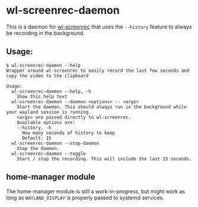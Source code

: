 # wl-screenrec-daemon

This is a daemon for [wl-screenrec](https://github.com/russelltg/wl-screenrec) that uses the `--history` feature to always be recording in the background.

## Usage:

```
$ wl-screenrec-daemon --help
Wrapper around wl-screenrec to easily record the last few seconds and copy the video to the clipboard

Usage:
  wl-screenrec-daemon --help, -h
    Show this help text
  wl-screenrec-daemon --daemon <options> -- <args>
    Start the daemon. This should always run in the background while your wayland session is running.
    <args> are passed directly to wl-screenrec.
    Available options are:
    --history, -h
      How many seconds of history to keep
      Default: 15
  wl-screenrec-daemon --stop-daemon
    Stop the daemon.
  wl-screenrec-daemon --toggle
    Start / stop the recording. This will include the last 15 seconds.
```

## home-manager module

The home-manager module is still a work-in-progress, but might work as long as `WAYLAND_DISPLAY` is properly passed to systemd services.
